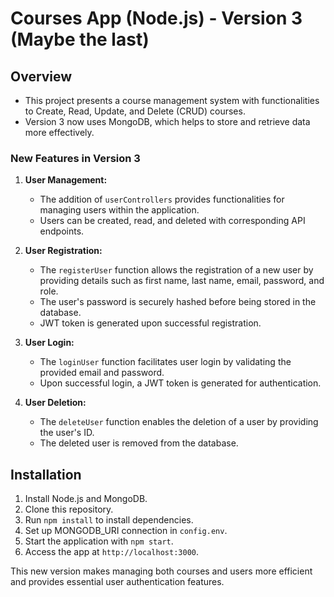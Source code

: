 # Courses App (Node.js) - Version 3 (Maybe the last)

## Overview

- This project presents a course management system with functionalities to Create, Read, Update, and Delete (CRUD) courses.
- Version 3 now uses MongoDB, which helps to store and retrieve data more effectively.

### New Features in Version 3

1. **User Management:**
   - The addition of `userControllers` provides functionalities for managing users within the application.
   - Users can be created, read, and deleted with corresponding API endpoints.

2. **User Registration:**
   - The `registerUser` function allows the registration of a new user by providing details such as first name, last name, email, password, and role.
   - The user's password is securely hashed before being stored in the database.
   - JWT token is generated upon successful registration.

3. **User Login:**
   - The `loginUser` function facilitates user login by validating the provided email and password.
   - Upon successful login, a JWT token is generated for authentication.

4. **User Deletion:**
   - The `deleteUser` function enables the deletion of a user by providing the user's ID.
   - The deleted user is removed from the database.

## Installation

1. Install Node.js and MongoDB.
2. Clone this repository.
3. Run `npm install` to install dependencies.
4. Set up MONGODB_URI connection in `config.env`.
5. Start the application with `npm start`.
6. Access the app at `http://localhost:3000`.

This new version makes managing both courses and users more efficient and provides essential user authentication features.
